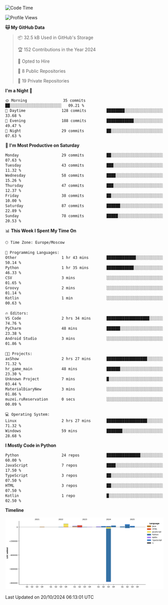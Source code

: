 <!--START_SECTION:waka-->
![Code Time](http://img.shields.io/badge/Code%20Time-534%20hrs%2051%20mins-blue)

![Profile Views](http://img.shields.io/badge/Profile%20Views-4-blue)

**🐱 My GitHub Data** 

> 📦 32.5 kB Used in GitHub's Storage 
 > 
> 🏆 152 Contributions in the Year 2024
 > 
> 💼 Opted to Hire
 > 
> 📜 8 Public Repositories 
 > 
> 🔑 19 Private Repositories 
 > 
**I'm a Night 🦉** 

```text
🌞 Morning                35 commits          ██░░░░░░░░░░░░░░░░░░░░░░░   09.21 % 
🌆 Daytime                128 commits         ████████░░░░░░░░░░░░░░░░░   33.68 % 
🌃 Evening                188 commits         ████████████░░░░░░░░░░░░░   49.47 % 
🌙 Night                  29 commits          ██░░░░░░░░░░░░░░░░░░░░░░░   07.63 % 
```
📅 **I'm Most Productive on Saturday** 

```text
Monday                   29 commits          ██░░░░░░░░░░░░░░░░░░░░░░░   07.63 % 
Tuesday                  43 commits          ███░░░░░░░░░░░░░░░░░░░░░░   11.32 % 
Wednesday                58 commits          ████░░░░░░░░░░░░░░░░░░░░░   15.26 % 
Thursday                 47 commits          ███░░░░░░░░░░░░░░░░░░░░░░   12.37 % 
Friday                   38 commits          ██░░░░░░░░░░░░░░░░░░░░░░░   10.00 % 
Saturday                 87 commits          ██████░░░░░░░░░░░░░░░░░░░   22.89 % 
Sunday                   78 commits          █████░░░░░░░░░░░░░░░░░░░░   20.53 % 
```


📊 **This Week I Spent My Time On** 

```text
🕑︎ Time Zone: Europe/Moscow

💬 Programming Languages: 
Other                    1 hr 43 mins        █████████████░░░░░░░░░░░░   50.14 % 
Python                   1 hr 35 mins        ████████████░░░░░░░░░░░░░   46.33 % 
CSV                      3 mins              ░░░░░░░░░░░░░░░░░░░░░░░░░   01.65 % 
Groovy                   2 mins              ░░░░░░░░░░░░░░░░░░░░░░░░░   01.14 % 
Kotlin                   1 min               ░░░░░░░░░░░░░░░░░░░░░░░░░   00.63 % 

🔥 Editors: 
VS Code                  2 hrs 34 mins       ███████████████████░░░░░░   74.76 % 
PyCharm                  48 mins             ██████░░░░░░░░░░░░░░░░░░░   23.38 % 
Android Studio           3 mins              ░░░░░░░░░░░░░░░░░░░░░░░░░   01.86 % 

🐱‍💻 Projects: 
axShow                   2 hrs 27 mins       ██████████████████░░░░░░░   71.32 % 
hr_game_main             48 mins             ██████░░░░░░░░░░░░░░░░░░░   23.30 % 
Unknown Project          7 mins              █░░░░░░░░░░░░░░░░░░░░░░░░   03.44 % 
MaterialDiaryNew         3 mins              ░░░░░░░░░░░░░░░░░░░░░░░░░   01.86 % 
muzei.ruReservation      0 secs              ░░░░░░░░░░░░░░░░░░░░░░░░░   00.09 % 

💻 Operating System: 
Linux                    2 hrs 27 mins       ██████████████████░░░░░░░   71.32 % 
Windows                  59 mins             ███████░░░░░░░░░░░░░░░░░░   28.68 % 
```

**I Mostly Code in Python** 

```text
Python                   24 repos            ███████████████░░░░░░░░░░   60.00 % 
JavaScript               7 repos             ████░░░░░░░░░░░░░░░░░░░░░   17.50 % 
TypeScript               3 repos             ██░░░░░░░░░░░░░░░░░░░░░░░   07.50 % 
HTML                     3 repos             ██░░░░░░░░░░░░░░░░░░░░░░░   07.50 % 
Kotlin                   1 repo              █░░░░░░░░░░░░░░░░░░░░░░░░   02.50 % 
```



**Timeline**

![Lines of Code chart](https://raw.githubusercontent.com/adlemx/adlemx/main/assets/bar_graph.png)


 Last Updated on 20/10/2024 06:13:01 UTC
<!--END_SECTION:waka-->

